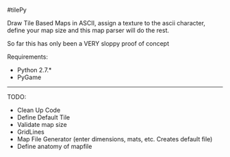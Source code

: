 #tilePy

Draw Tile Based Maps in ASCII, assign a texture to the ascii character, define your map size and this map parser will do the rest. 

So far this has only been a VERY sloppy proof of concept

Requirements:
* Python 2.7.*
* PyGame

---

TODO:
* Clean Up Code
* Define Default Tile
* Validate map size
* GridLines
* Map File Generator (enter dimensions, mats, etc. Creates default file)
* Define anatomy of mapfile
